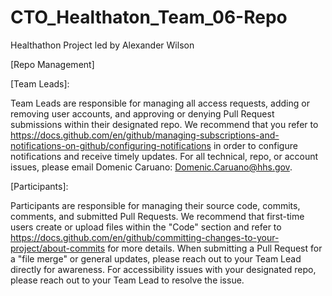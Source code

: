 # CTO_Healthaton_Team_06-Repo
Healthathon Project led by Alexander Wilson

[Repo Management]


[Team Leads]:

Team Leads are responsible for managing all access requests, adding or removing user accounts, and approving or denying Pull Request submissions within their designated repo. We recommend that you refer to https://docs.github.com/en/github/managing-subscriptions-and-notifications-on-github/configuring-notifications in order to configure notifications and receive timely updates. For all technical, repo, or account issues, please email Domenic Caruano: Domenic.Caruano@hhs.gov.



[Participants]:

Participants are responsible for managing their source code, commits, comments, and submitted Pull Requests. We recommend that first-time users create or upload files within the "Code" section and refer to https://docs.github.com/en/github/committing-changes-to-your-project/about-commits for more details. When submitting a Pull Request for a "file merge" or general updates, please reach out to your Team Lead directly for awareness. For accessibility issues with your designated repo, please reach out to your Team Lead to resolve the issue.

